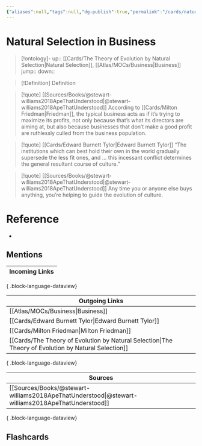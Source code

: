 ```yaml
---
{"aliases":null,"tags":null,"dg-publish":true,"permalink":"/cards/natural-selection-in-business/","dgPassFrontmatter":true}
---
```


# Natural Selection in Business

> [!ontology]-
> up:: [[Cards/The Theory of Evolution by Natural Selection\|Natural Selection]], [[Atlas/MOCs/Business\|Business]]
> jump:: 
> down:: 

> [!Definition] Definition
> 

> [!quote] [[Sources/Books/@stewart-williams2018ApeThatUnderstood\|@stewart-williams2018ApeThatUnderstood]]
> According to [[Cards/Milton Friedman\|Friedman]], the typical business acts as if it’s trying to maximize its profits, not only because that’s what its directors are aiming at, but also because businesses that don’t make a good profit are ruthlessly culled from the business population.

> [!quote] [[Cards/Edward Burnett Tylor\|Edward Burnett Tylor]]
> “The institutions which can best hold their own in the world gradually supersede the less fit ones, and … this incessant conflict determines the general resultant course of culture.”

> [!quote] [[Sources/Books/@stewart-williams2018ApeThatUnderstood\|@stewart-williams2018ApeThatUnderstood]]
> Any time you or anyone else buys anything, you’re helping to guide the evolution of culture.

# Reference
- 

## Mentions
| Incoming Links |
| -------------- |

{ .block-language-dataview}

| Outgoing Links                                                                                          |
| ------------------------------------------------------------------------------------------------------- |
| [[Atlas/MOCs/Business\|Business]]                                                                    |
| [[Cards/Edward Burnett Tylor\|Edward Burnett Tylor]]                                                 |
| [[Cards/Milton Friedman\|Milton Friedman]]                                                           |
| [[Cards/The Theory of Evolution by Natural Selection\|The Theory of Evolution by Natural Selection]] |

{ .block-language-dataview}

| Sources                                                                                             |
| --------------------------------------------------------------------------------------------------- |
| [[Sources/Books/@stewart-williams2018ApeThatUnderstood\|@stewart-williams2018ApeThatUnderstood]] |

{ .block-language-dataview}

## Flashcards 
